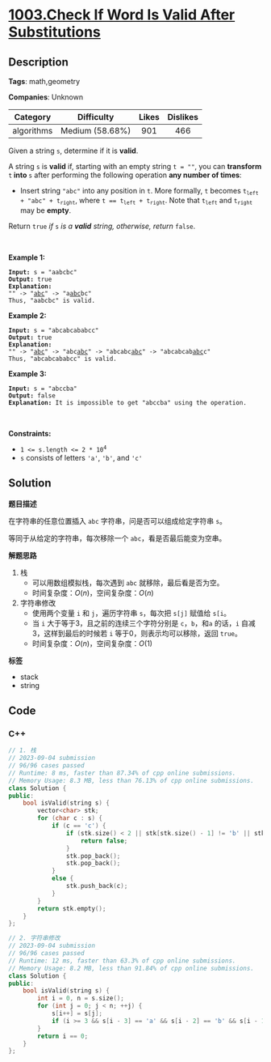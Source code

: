 # [1003.Check If Word Is Valid After Substitutions](https://leetcode.com/problems/check-if-word-is-valid-after-substitutions/description/)

## Description

**Tags**: math,geometry

**Companies**: Unknown

|  Category  |   Difficulty    | Likes | Dislikes |
| :--------: | :-------------: | :---: | :------: |
| algorithms | Medium (58.68%) |  901  |   466    |

<p>Given a string <code>s</code>, determine if it is <strong>valid</strong>.</p>
<p>A string <code>s</code> is <strong>valid</strong> if, starting with an empty string <code>t = &quot;&quot;</code>, you can <strong>transform </strong><code>t</code><strong> into </strong><code>s</code> after performing the following operation <strong>any number of times</strong>:</p>
<ul>
  <li>Insert string <code>&quot;abc&quot;</code> into any position in <code>t</code>. More formally, <code>t</code> becomes <code>t<sub>left</sub> + &quot;abc&quot; + t<sub>right</sub></code>, where <code>t == t<sub>left</sub> + t<sub>right</sub></code>. Note that <code>t<sub>left</sub></code> and <code>t<sub>right</sub></code> may be <strong>empty</strong>.</li>
</ul>
<p>Return <code>true</code> <em>if </em><code>s</code><em> is a <strong>valid</strong> string, otherwise, return</em> <code>false</code>.</p>
<p>&nbsp;</p>
<p><strong class="example">Example 1:</strong></p>
<pre><code><strong>Input:</strong> s = &quot;aabcbc&quot;
<strong>Output:</strong> true
<strong>Explanation:</strong>
&quot;&quot; -&gt; &quot;<u>abc</u>&quot; -&gt; &quot;a<u>abc</u>bc&quot;
Thus, &quot;aabcbc&quot; is valid.</code></pre>
<p><strong class="example">Example 2:</strong></p>
<pre><code><strong>Input:</strong> s = &quot;abcabcababcc&quot;
<strong>Output:</strong> true
<strong>Explanation:</strong>
&quot;&quot; -&gt; &quot;<u>abc</u>&quot; -&gt; &quot;abc<u>abc</u>&quot; -&gt; &quot;abcabc<u>abc</u>&quot; -&gt; &quot;abcabcab<u>abc</u>c&quot;
Thus, &quot;abcabcababcc&quot; is valid.</code></pre>
<p><strong class="example">Example 3:</strong></p>
<pre><code><strong>Input:</strong> s = &quot;abccba&quot;
<strong>Output:</strong> false
<strong>Explanation:</strong> It is impossible to get &quot;abccba&quot; using the operation.</code></pre>
<p>&nbsp;</p>
<p><strong>Constraints:</strong></p>
<ul>
  <li><code>1 &lt;= s.length &lt;= 2 * 10<sup>4</sup></code></li>
  <li><code>s</code> consists of letters <code>&#39;a&#39;</code>, <code>&#39;b&#39;</code>, and <code>&#39;c&#39;</code></li>
</ul>

## Solution

**题目描述**

在字符串的任意位置插入 `abc` 字符串，问是否可以组成给定字符串 `s`。

等同于从给定的字符串，每次移除一个 `abc`，看是否最后能变为空串。

**解题思路**

1. 栈
   - 可以用数组模拟栈，每次遇到 `abc` 就移除，最后看是否为空。
   - 时间复杂度：$O(n)$，空间复杂度：$O(n)$
2. 字符串修改
   - 使用两个变量 `i` 和 `j`，遍历字符串 `s`，每次把 `s[j]` 赋值给 `s[i`。
   - 当 `i` 大于等于3，且之前的连续三个字符分别是 `c`，`b`，和`a` 的话，`i` 自减 3，这样到最后的时候若 `i` 等于0，则表示均可以移除，返回 `true`。
   - 时间复杂度：$O(n)$，空间复杂度：$O(1)$

**标签**

- stack
- string

<!-- code start -->
## Code

### C++

```cpp
// 1. 栈
// 2023-09-04 submission
// 96/96 cases passed
// Runtime: 8 ms, faster than 87.34% of cpp online submissions.
// Memory Usage: 8.3 MB, less than 76.13% of cpp online submissions.
class Solution {
public:
    bool isValid(string s) {
        vector<char> stk;
        for (char c : s) {
            if (c == 'c') {
                if (stk.size() < 2 || stk[stk.size() - 1] != 'b' || stk[stk.size() - 2] != 'a') {
                    return false;
                }
                stk.pop_back();
                stk.pop_back();
            }
            else {
                stk.push_back(c);
            }
        }
        return stk.empty();
    }
};
```

```cpp
// 2. 字符串修改
// 2023-09-04 submission
// 96/96 cases passed
// Runtime: 12 ms, faster than 63.3% of cpp online submissions.
// Memory Usage: 8.2 MB, less than 91.84% of cpp online submissions.
class Solution {
public:
    bool isValid(string s) {
        int i = 0, n = s.size();
        for (int j = 0; j < n; ++j) {
            s[i++] = s[j];
            if (i >= 3 && s[i - 3] == 'a' && s[i - 2] == 'b' && s[i - 1] == 'c') i -= 3;
        }
        return i == 0;
    }
};
```

<!-- code end -->
